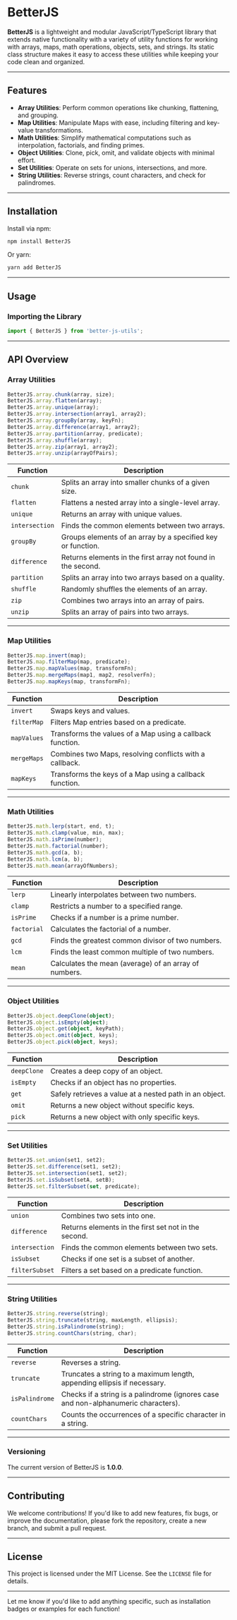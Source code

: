 # BetterJS

**BetterJS** is a lightweight and modular JavaScript/TypeScript library that extends native functionality with a variety of utility functions for working with arrays, maps, math operations, objects, sets, and strings. Its static class structure makes it easy to access these utilities while keeping your code clean and organized.

---

## Features

- **Array Utilities**: Perform common operations like chunking, flattening, and grouping.
- **Map Utilities**: Manipulate Maps with ease, including filtering and key-value transformations.
- **Math Utilities**: Simplify mathematical computations such as interpolation, factorials, and finding primes.
- **Object Utilities**: Clone, pick, omit, and validate objects with minimal effort.
- **Set Utilities**: Operate on sets for unions, intersections, and more.
- **String Utilities**: Reverse strings, count characters, and check for palindromes.

---

## Installation

Install via npm:

```bash
npm install BetterJS
```

Or yarn:

```bash
yarn add BetterJS
```

---

## Usage

### Importing the Library

```typescript
import { BetterJS } from 'better-js-utils';
```

---

## API Overview

### **Array Utilities**

```typescript
BetterJS.array.chunk(array, size);
BetterJS.array.flatten(array);
BetterJS.array.unique(array);
BetterJS.array.intersection(array1, array2);
BetterJS.array.groupBy(array, keyFn);
BetterJS.array.difference(array1, array2);
BetterJS.array.partition(array, predicate);
BetterJS.array.shuffle(array);
BetterJS.array.zip(array1, array2);
BetterJS.array.unzip(arrayOfPairs);
```

| Function         | Description                                                                                  |
|------------------|----------------------------------------------------------------------------------------------|
| `chunk`          | Splits an array into smaller chunks of a given size.                                        |
| `flatten`        | Flattens a nested array into a single-level array.                                          |
| `unique`         | Returns an array with unique values.                                                        |
| `intersection`   | Finds the common elements between two arrays.                                               |
| `groupBy`        | Groups elements of an array by a specified key or function.                                 |
| `difference`     | Returns elements in the first array not found in the second.                                |
| `partition`      | Splits an array into two arrays based on a quality.                                       |
| `shuffle`        | Randomly shuffles the elements of an array.                                                 |
| `zip`            | Combines two arrays into an array of pairs.                                                 |
| `unzip`          | Splits an array of pairs into two arrays.                                                   |

---

### **Map Utilities**

```typescript
BetterJS.map.invert(map);
BetterJS.map.filterMap(map, predicate);
BetterJS.map.mapValues(map, transformFn);
BetterJS.map.mergeMaps(map1, map2, resolverFn);
BetterJS.map.mapKeys(map, transformFn);
```

| Function       | Description                                                                                  |
|----------------|----------------------------------------------------------------------------------------------|
| `invert`       | Swaps keys and values.                                                             |
| `filterMap`    | Filters Map entries based on a predicate.                                                   |
| `mapValues`    | Transforms the values of a Map using a callback function.                                   |
| `mergeMaps`    | Combines two Maps, resolving conflicts with a callback.                                     |
| `mapKeys`      | Transforms the keys of a Map using a callback function.                                     |

---

### **Math Utilities**

```typescript
BetterJS.math.lerp(start, end, t);
BetterJS.math.clamp(value, min, max);
BetterJS.math.isPrime(number);
BetterJS.math.factorial(number);
BetterJS.math.gcd(a, b);
BetterJS.math.lcm(a, b);
BetterJS.math.mean(arrayOfNumbers);
```

| Function     | Description                                                                                  |
|--------------|----------------------------------------------------------------------------------------------|
| `lerp`       | Linearly interpolates between two numbers.                                                  |
| `clamp`      | Restricts a number to a specified range.                                                    |
| `isPrime`    | Checks if a number is a prime number.                                                       |
| `factorial`  | Calculates the factorial of a number.                                                       |
| `gcd`        | Finds the greatest common divisor of two numbers.                                           |
| `lcm`        | Finds the least common multiple of two numbers.                                             |
| `mean`       | Calculates the mean (average) of an array of numbers.                                       |

---

### **Object Utilities**

```typescript
BetterJS.object.deepClone(object);
BetterJS.object.isEmpty(object);
BetterJS.object.get(object, keyPath);
BetterJS.object.omit(object, keys);
BetterJS.object.pick(object, keys);
```

| Function   | Description                                                                                  |
|------------|----------------------------------------------------------------------------------------------|
| `deepClone`| Creates a deep copy of an object.                                                           |
| `isEmpty`  | Checks if an object has no properties.                                                      |
| `get`      | Safely retrieves a value at a nested path in an object.                                      |
| `omit`     | Returns a new object without specific keys.                                                 |
| `pick`     | Returns a new object with only specific keys.                                               |

---

### **Set Utilities**

```typescript
BetterJS.set.union(set1, set2);
BetterJS.set.difference(set1, set2);
BetterJS.set.intersection(set1, set2);
BetterJS.set.isSubset(setA, setB);
BetterJS.set.filterSubset(set, predicate);
```

| Function        | Description                                                                                  |
|-----------------|----------------------------------------------------------------------------------------------|
| `union`         | Combines two sets into one.                                                                 |
| `difference`    | Returns elements in the first set not in the second.                                        |
| `intersection`  | Finds the common elements between two sets.                                                 |
| `isSubset`      | Checks if one set is a subset of another.                                                   |
| `filterSubset`  | Filters a set based on a predicate function.                                                |

---

### **String Utilities**

```typescript
BetterJS.string.reverse(string);
BetterJS.string.truncate(string, maxLength, ellipsis);
BetterJS.string.isPalindrome(string);
BetterJS.string.countChars(string, char);
```

| Function       | Description                                                                                  |
|----------------|----------------------------------------------------------------------------------------------|
| `reverse`      | Reverses a string.                                                                          |
| `truncate`     | Truncates a string to a maximum length, appending ellipsis if necessary.                     |
| `isPalindrome` | Checks if a string is a palindrome (ignores case and non-alphanumeric characters).          |
| `countChars`   | Counts the occurrences of a specific character in a string.                                 |

---

### Versioning

The current version of BetterJS is **1.0.0**.

---

## Contributing

We welcome contributions! If you'd like to add new features, fix bugs, or improve the documentation, please fork the repository, create a new branch, and submit a pull request.

---

## License

This project is licensed under the MIT License. See the `LICENSE` file for details.

---

Let me know if you'd like to add anything specific, such as installation badges or examples for each function!
